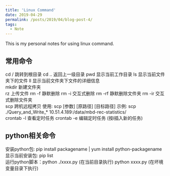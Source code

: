 ```yaml
---
title: 'Linux Command'
date: 2019-04-29
permalink: /posts/2019/04/blog-post-4/
tags:
  - Note
---
```


This is my personal notes for using linux command.


常用命令
------
cd / 跳转到根目录  cd .. 返回上一级目录  pwd 显示当前工作目录  ls 显示当前文件夹下的文件  ll 显示当前文件夹下文件的详细信息  
mkdir 新建文件夹  
rz 上传文件  rm -f 静默删除  rm -i 交互式删除  rm -rf 静默删除文件夹  rm -ir 交互式删除文件夹  
scp 跨机远程拷贝  使用: scp [参数] [原路径] [目标路径]  示例: scp ./Query_and_Write_* 10.51.4.189:/data/mbd-rec-statistics/   
crontab -l 查看定时任务 crontab -e 编辑定时任务 (按i插入新的任务)

python相关命令
------
安装python包: pip install packagename | yum install python-packagename  
显示当前安装包: pip list  
运行python脚本：python ./xxxx.py (在当前目录执行)  python xxxx.py (在坏境变量目录下执行)  
